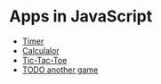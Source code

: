 Apps in JavaScript
==================

- [Timer](https://github.com/deep4788/appsForFunAndLearning/tree/master/timer)
- [Calculalor](https://github.com/deep4788/appsForFunAndLearning/tree/master/calculator)
- [Tic-Tac-Toe]()
- [TODO another game]()
